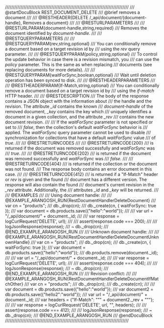 ////////////////////////////////////////////////////////////////////////////////
/// @startDocuBlock REST_DOCUMENT_DELETE
/// @brief removes a document
///
/// @RESTHEADER{DELETE /_api/document/{document-handle}, Removes a document}
///
/// @RESTURLPARAMETERS
///
/// @RESTURLPARAM{document-handle,string,required}
/// Removes the document identified by *document-handle*.
///
/// @RESTQUERYPARAMETERS
///
/// @RESTQUERYPARAM{rev,string,optional}
/// You can conditionally remove a document based on a target revision id by
/// using the *rev* query parameter.
///
/// @RESTQUERYPARAM{policy,string,optional}
/// To control the update behavior in case there is a revision mismatch, you
/// can use the *policy* parameter. This is the same as when replacing
/// documents (see replacing documents for more details).
///
/// @RESTQUERYPARAM{waitForSync,boolean,optional}
/// Wait until deletion operation has been synced to disk.
///
/// @RESTHEADERPARAMETERS
///
/// @RESTHEADERPARAM{If-Match,string,optional}
/// You can conditionally remove a document based on a target revision id by
/// using the *if-match* HTTP header.
///
/// @RESTDESCRIPTION
/// The body of the response contains a JSON object with the information about
/// the handle and the revision. The attribute *_id* contains the known
/// *document-handle* of the removed document, *_key* contains the key which
/// uniquely identifies a document in a given collection, and the attribute *_rev*
/// contains the new document revision.
///
/// If the *waitForSync* parameter is not specified or set to
/// *false*, then the collection's default *waitForSync* behavior is
/// applied. The *waitForSync* query parameter cannot be used to disable
/// synchronization for collections that have a default *waitForSync* value
/// of *true*.
///
/// @RESTRETURNCODES
///
/// @RESTRETURNCODE{200}
/// is returned if the document was removed successfully and *waitForSync* was
/// *true*.
///
/// @RESTRETURNCODE{202}
/// is returned if the document was removed successfully and *waitForSync* was
/// *false*.
///
/// @RESTRETURNCODE{404}
/// is returned if the collection or the document was not found.
/// The response body contains an error document in this case.
///
/// @RESTRETURNCODE{412}
/// is returned if a "If-Match" header or *rev* is given and the found
/// document has a different version. The response will also contain the found
/// document's current revision in the *_rev* attribute. Additionally, the
/// attributes *_id* and *_key* will be returned.
///
/// @EXAMPLES
///
/// Using document handle:
///
/// @EXAMPLE_ARANGOSH_RUN{RestDocumentHandlerDeleteDocument}
///     var cn = "products";
///     db._drop(cn);
///     db._create(cn, { waitForSync: true });
///     var document = db.products.save({"hello":"world"});
///
///     var url = "/_api/document/" + document._id;
///
///     var response = logCurlRequest('DELETE', url);
///
///     assert(response.code === 200);
///
///     logJsonResponse(response);
///   ~ db._drop(cn);
/// @END_EXAMPLE_ARANGOSH_RUN
///
/// Unknown document handle:
///
/// @EXAMPLE_ARANGOSH_RUN{RestDocumentHandlerDeleteDocumentUnknownHandle}
///     var cn = "products";
///     db._drop(cn);
///     db._create(cn, { waitForSync: true });
///     var document = db.products.save({"hello":"world"});
///     db.products.remove(document._id);
///
///     var url = "/_api/document/" + document._id;
///
///     var response = logCurlRequest('DELETE', url);
///
///     assert(response.code === 404);
///
///     logJsonResponse(response);
///   ~ db._drop(cn);
/// @END_EXAMPLE_ARANGOSH_RUN
///
/// Revision conflict:
///
/// @EXAMPLE_ARANGOSH_RUN{RestDocumentHandlerDeleteDocumentIfMatchOther}
///     var cn = "products";
///     db._drop(cn);
///     db._create(cn);
///
///     var document = db.products.save({"hello":"world"});
///     var document2 = db.products.save({"hello2":"world"});
///     var url = "/_api/document/" + document._id;
///     var headers = {"If-Match":  "\"" + document2._rev + "\""};
///
///     var response = logCurlRequest('DELETE', url, "", headers);
///
///     assert(response.code === 412);
///
///     logJsonResponse(response);
///   ~ db._drop(cn);
/// @END_EXAMPLE_ARANGOSH_RUN
/// @endDocuBlock
////////////////////////////////////////////////////////////////////////////////